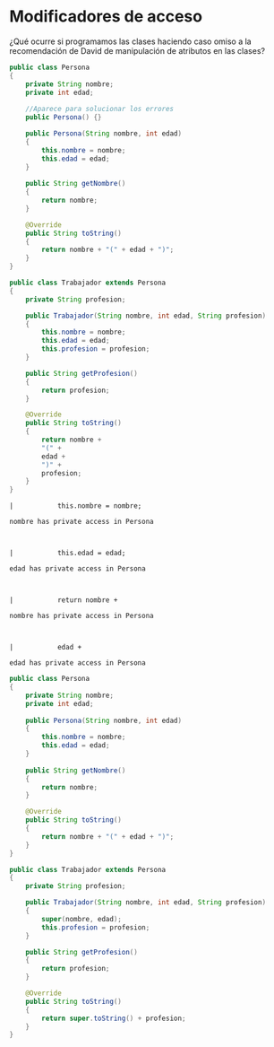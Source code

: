 
# Modificadores de acceso

¿Qué ocurre si programamos las clases haciendo caso omiso a la recomendación de David de manipulación de atributos en las clases?


```Java
public class Persona
{
    private String nombre;
    private int edad;
    
    //Aparece para solucionar los errores
    public Persona() {}

    public Persona(String nombre, int edad)
    {
        this.nombre = nombre;
        this.edad = edad;
    }
    
    public String getNombre()
    {
        return nombre;
    }

    @Override
    public String toString()
    {
        return nombre + "(" + edad + ")"; 
    }
}

public class Trabajador extends Persona
{
    private String profesion;

    public Trabajador(String nombre, int edad, String profesion)
    {
        this.nombre = nombre;
        this.edad = edad;
        this.profesion = profesion;
    }

    public String getProfesion()
    {
        return profesion;
    }

    @Override
    public String toString()
    {
        return nombre + 
        "(" + 
        edad +
        ")" + 
        profesion;
    }
}
```


    |           this.nombre = nombre;

    nombre has private access in Persona

    

    |           this.edad = edad;

    edad has private access in Persona

    

    |           return nombre + 

    nombre has private access in Persona

    

    |           edad +

    edad has private access in Persona

    



```Java
public class Persona
{
    private String nombre;
    private int edad;
    
    public Persona(String nombre, int edad)
    {
        this.nombre = nombre;
        this.edad = edad;
    }
    
    public String getNombre()
    {
        return nombre;
    }

    @Override
    public String toString()
    {
        return nombre + "(" + edad + ")"; 
    }
}

public class Trabajador extends Persona
{
    private String profesion;

    public Trabajador(String nombre, int edad, String profesion)
    {
        super(nombre, edad);
        this.profesion = profesion;
    }

    public String getProfesion()
    {
        return profesion;
    }

    @Override
    public String toString()
    {
        return super.toString() + profesion;
    }
}
```
